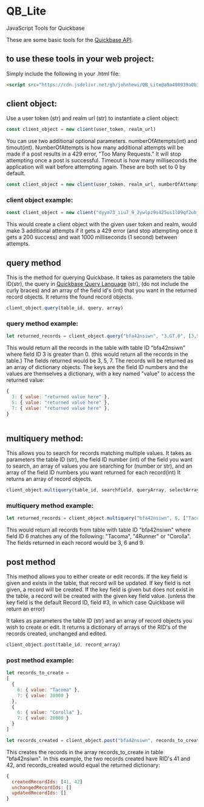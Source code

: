 # QB_Lite
JavaScript Tools for Quickbase

These are some basic tools for the [Quickbase API](https://developer.quickbase.com/).

## to use these tools in your web project:

Simply include the following in your .html file:
```html
<script src="https://cdn.jsdelivr.net/gh/johnhewi/QB_Lite@a9a400939a0b3fa046389f0cb90e26b5540aee2d/QB_Lite.js"></script>
```



## client object:

Use a user token (str) and realm url (str) to instantiate a client object:

```javascript
const client_object = new client(user_token, realm_url) 

```
You can use two additional optional parameters. numberOfAttempts(int) and timout(int). NumberOfAttempts is how many additional attempts will be made if a post results in a 429 error, "Too Many Requests." It will stop attempting once a post is successful. Timeout is how many milliseconds the application will wait before attempting again. These are both set to 0 by default. 

```javascript
const client_object = new client(user_token, realm_url, numberOfAttempts, timeout)
```
### client object example:
```javascript
const client_object = new client("dyym73_iiu7_9_2ywlpz9s425us1l09qf2ubjpee", "myrealm.quickbase.com", 3, 1000)
```
This would create a client object with the given user token and realm, would make 3 additional attempts if it gets a 429 error (and stop attempting once it gets a 200 success) and wait 1000 milliseconds (1 second) between attempts.



## query method

This is the method for querying Quickbase. It takes as parameters the table ID(str), the query in [Quickbase Query Language](https://help.quickbase.com/api-guide/componentsquery.html) (str), (do not include the curly braces) and an array of the field id's (int) that you want in the returned record objects. It returns the found record objects. 

```javascript
client_object.query(table_id, query, array) 
```
### query method example:

```javascript
let returned_records = client_object.query("bfa42nsiwn", "3.GT.0", [3,5,7])
```
This would return all the records in the table with table ID "bfa42nsiwn" where field ID 3 is greater than 0. (this would return all the records in the table.) The fields returned would be 3, 5, 7. The records will be returned as an array of dictionary objects. The keys are the field ID numbers and the values are themselves a dictionary, with a key named "value" to access the returned value:

```javascript
{
  3: { value: "returned value here" },
  5: { value: "returned value here" },
  7: { value: "returned value here" },
}
    
```



## multiquery method:

This allows you to search for records matching multiple values. It takes as parameters the table ID (str), the field ID number (int) of the field you want to search, an array of values you are searching for (number or str), and an array of the field ID numbers you want returned for each record(int) It returns an array of record objects. 

```javascript
client_object.multiquery(table_id, searchfield, queryArray, selectArray)
```

### multiquery method example:

```javascript
let returned_records = client_object.multiquery("bfa42nsiwn", 6, ["Tacoma", "4Runner", "Corolla"], [3, 6, 9])
```

This would return all records from table with table ID "bfa42nsiwn" where field ID 6 matches any of the following: "Tacoma", "4Runner" or "Corolla". The fields returned in each record would be 3, 6 and 9. 



## post method

This method allows you to either create or edit records. If the key field is given and exists in the table, that record will be updated. If key field is not given, a record will be created. If the key field is given but does not exist in the table, a record will be created with the given key field value. (unless the key field is the default Record ID, field #3, in which case Quickbase will return an error)

It takes as parameters the table ID (str) and an array of record objects you wish to create or edit. It returns a dictionary of arrays of the RID's of the records created, unchanged and edited.  

```javascript
client_object.post(table_id, record_array)
```

### post method example:

```javascript
let records_to_create = 
[
  {
    6: { value: "Tacoma" },
    7: { value: 30000 }
  },
  {
    6: { value: "Corolla" },
    7: { value: 20000 }
  }  
]

let records_created = client_object.post("bfa42nsiwn", records_to_create)

```

This creates the records in the array records_to_create in table "bfa42nsiwn". In this example, the two records created have RID's 41 and 42, and records_created would equal the returned dictionary:

```javascript
{
  createdRecordIds: [41, 42]
  unchangedRecordIds: []
  updatedRecordIds: []
}
```
